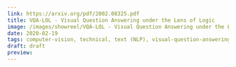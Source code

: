 ```yaml
---
link: https://arxiv.org/pdf/2002.08325.pdf
title: VQA-LOL - Visual Question Answering under the Lens of Logic
image: /images/showreel/VQA-LOL - Visual Question Answering under the Lens of Logic.jpg
date: 2020-02-19
tags: computer-vision, technical, text (NLP), visual-question-answering (VQA)
draft: draft
preview:
---
```



